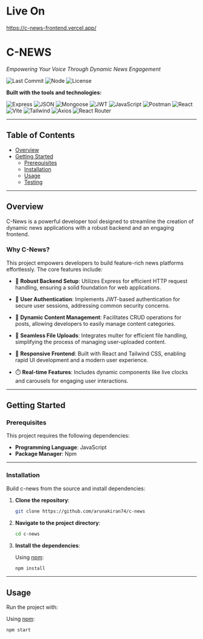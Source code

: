 # Live On
https://c-news-frontend.vercel.app/

# C-NEWS

*Empowering Your Voice Through Dynamic News Engagement*

![Last Commit](https://img.shields.io/github/last-commit/mrumairkhan74/c-news)
![Node](https://img.shields.io/badge/node-%3E%3D17.0.0-brightgreen)
![License](https://img.shields.io/github/license/mrumairkhan74/c-news)

**Built with the tools and technologies:**

![Express](https://img.shields.io/badge/Express-black?logo=express&style=for-the-badge)
![JSON](https://img.shields.io/badge/JSON-red?logo=json&style=for-the-badge)
![Mongoose](https://img.shields.io/badge/Mongoose-red?logo=mongoose&style=for-the-badge)
![JWT](https://img.shields.io/badge/JWT-yellow?logo=jwt&style=for-the-badge)
![JavaScript](https://img.shields.io/badge/JavaScript-yellow?logo=javascript&style=for-the-badge)
![Postman](https://img.shields.io/badge/Postman-orange?logo=postman&style=for-the-badge)
![React](https://img.shields.io/badge/React-blue?logo=react&style=for-the-badge)
![Vite](https://img.shields.io/badge/Vite-purple?logo=vite&style=for-the-badge)
![Tailwind](https://img.shields.io/badge/Tailwind-06B6D4?logo=tailwindcss&style=for-the-badge)
![Axios](https://img.shields.io/badge/Axios-blue?logo=axios&style=for-the-badge)
![React Router](https://img.shields.io/badge/React_Router-CA4245?logo=reactrouter&style=for-the-badge)

---

## Table of Contents

- [Overview](#overview)
- [Getting Started](#getting-started)
  - [Prerequisites](#prerequisites)
  - [Installation](#installation)
  - [Usage](#usage)
  - [Testing](#testing)

---

## Overview

C-News is a powerful developer tool designed to streamline the creation of dynamic news applications with a robust backend and an engaging frontend.

### Why C-News?

This project empowers developers to build feature-rich news platforms effortlessly. The core features include:

- 🚀 **Robust Backend Setup**: Utilizes Express for efficient HTTP request handling, ensuring a solid foundation for web applications.

- 🔐 **User Authentication**: Implements JWT-based authentication for secure user sessions, addressing common security concerns.

- 📝 **Dynamic Content Management**: Facilitates CRUD operations for posts, allowing developers to easily manage content categories.

- 📁 **Seamless File Uploads**: Integrates multer for efficient file handling, simplifying the process of managing user-uploaded content.

- 🎨 **Responsive Frontend**: Built with React and Tailwind CSS, enabling rapid UI development and a modern user experience.

- ⏱️ **Real-time Features**: Includes dynamic components like live clocks and carousels for engaging user interactions.

---

## Getting Started

### Prerequisites

This project requires the following dependencies:

- **Programming Language**: JavaScript  
- **Package Manager**: Npm

---

### Installation

Build c-news from the source and install dependencies:

1. **Clone the repository**:

    ```bash
    git clone https://github.com/arunakiran74/c-news
    ```

2. **Navigate to the project directory**:

    ```bash
    cd c-news
    ```

3. **Install the dependencies**:

    Using [npm](https://www.npmjs.com/):

    ```bash
    npm install
    ```

---

## Usage

Run the project with:

Using [npm](https://www.npmjs.com/):

```bash
npm start
